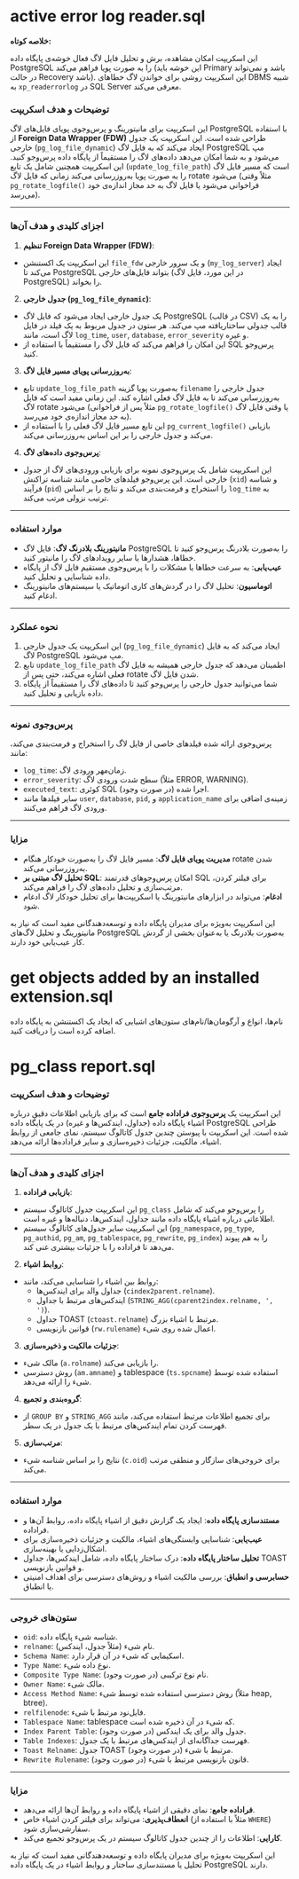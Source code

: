 # active error log reader.sql

**خلاصه کوتاه:**

این اسکریپت امکان مشاهده، برش و تحلیل فایل لاگ فعال خوشه‌ی پایگاه داده PostgreSQL را به صورت پویا فراهم می‌کند (این خوشه باید Primary باشد و نمی‌تواند در حالت Recovery باشد). این اسکریپت روشی برای خواندن لاگ خطاهای DBMS شبیه به `xp_readerrorlog` در SQL Server معرفی می‌کند.

### **توضیحات و هدف اسکریپت**

این اسکریپت برای مانیتورینگ و پرس‌وجوی پویای فایل‌های لاگ PostgreSQL با استفاده از **Foreign Data Wrapper (FDW)** طراحی شده است. این اسکریپت یک جدول خارجی (`pg_log_file_dynamic`) ایجاد می‌کند که به فایل لاگ PostgreSQL مپ می‌شود و به شما امکان می‌دهد داده‌های لاگ را مستقیماً از پایگاه داده پرس‌وجو کنید. این اسکریپت همچنین شامل یک تابع (`update_log_file_path`) است که مسیر فایل لاگ را به صورت پویا به‌روزرسانی می‌کند زمانی که فایل لاگ rotate می‌شود (مثلاً وقتی `pg_rotate_logfile()` فراخوانی می‌شود یا فایل لاگ به حد مجاز اندازه‌ی خود می‌رسد).

---

### **اجزای کلیدی و هدف آن‌ها**

1. **تنظیم Foreign Data Wrapper (FDW)**:

* این اسکریپت یک اکستنشن `file_fdw` و یک سرور خارجی (`my_log_server`) ایجاد می‌کند تا PostgreSQL بتواند فایل‌های خارجی (در این مورد، فایل لاگ PostgreSQL) را بخواند.

2. **جدول خارجی (`pg_log_file_dynamic`)**:

* یک جدول خارجی ایجاد می‌شود که فایل لاگ PostgreSQL (در قالب CSV) را به یک قالب جدولی ساختاریافته مپ می‌کند. هر ستون در جدول مربوط به یک فیلد در فایل لاگ است، مانند `log_time`, `user`, `database`, `error_severity` و غیره.
* این امکان را فراهم می‌کند که فایل لاگ را مستقیماً با استفاده از SQL پرس‌وجو کنید.

3. **به‌روزرسانی پویای مسیر فایل لاگ**:

* تابع `update_log_file_path` به‌صورت پویا گزینه `filename` جدول خارجی را به‌روزرسانی می‌کند تا به فایل لاگ فعلی اشاره کند. این زمانی مفید است که فایل لاگ rotate می‌شود (مثلاً پس از فراخوانی `pg_rotate_logfile()` یا وقتی فایل لاگ به حد مجاز اندازه‌ی خود می‌رسد).
* این تابع مسیر فایل لاگ فعلی را با استفاده از `pg_current_logfile()` بازیابی می‌کند و جدول خارجی را بر این اساس به‌روزرسانی می‌کند.

4. **پرس‌وجوی داده‌های لاگ**:

* این اسکریپت شامل یک پرس‌وجوی نمونه برای بازیابی ورودی‌های لاگ از جدول خارجی است. این پرس‌وجو فیلدهای خاصی مانند شناسه تراکنش (`xid`) و شناسه فرآیند (`pid`) را استخراج و فرمت‌بندی می‌کند و نتایج را بر اساس `log_time` به ترتیب نزولی مرتب می‌کند.

---

### **موارد استفاده**

* **مانیتورینگ بلادرنگ لاگ**: فایل لاگ PostgreSQL را به‌صورت بلادرنگ پرس‌وجو کنید تا خطاها، هشدارها یا سایر رویدادهای لاگ را مانیتور کنید.
* **عیب‌یابی**: به سرعت خطاها یا مشکلات را با پرس‌وجوی مستقیم فایل لاگ از پایگاه داده شناسایی و تحلیل کنید.
* **اتوماسیون**: تحلیل لاگ را در گردش‌های کاری اتوماتیک یا سیستم‌های مانیتورینگ ادغام کنید.

---

### **نحوه عملکرد**

1. این اسکریپت یک جدول خارجی (`pg_log_file_dynamic`) ایجاد می‌کند که به فایل لاگ PostgreSQL مپ می‌شود.
2. تابع `update_log_file_path` اطمینان می‌دهد که جدول خارجی همیشه به فایل لاگ فعلی اشاره می‌کند، حتی پس از rotate شدن فایل لاگ.
3. شما می‌توانید جدول خارجی را پرس‌وجو کنید تا داده‌های لاگ را مستقیماً از پایگاه داده بازیابی و تحلیل کنید.

---

### **پرس‌وجوی نمونه**

پرس‌وجوی ارائه شده فیلدهای خاصی از فایل لاگ را استخراج و فرمت‌بندی می‌کند، مانند:

* `log_time`: زمان‌مهر ورودی لاگ.
* `error_severity`: سطح شدت ورودی لاگ (مثلاً ERROR, WARNING).
* `executed_text`: کوئری SQL اجرا شده (در صورت وجود).
* سایر فیلدها مانند `user`, `database`, `pid`, و `application_name` زمینه‌ی اضافی برای ورودی لاگ فراهم می‌کنند.

---

### **مزایا**

* **مدیریت پویای فایل لاگ**: مسیر فایل لاگ را به‌صورت خودکار هنگام rotate شدن به‌روزرسانی می‌کند.
* **تحلیل لاگ مبتنی بر SQL**: امکان پرس‌وجوهای قدرتمند SQL برای فیلتر کردن، مرتب‌سازی و تحلیل داده‌های لاگ را فراهم می‌کند.
* **ادغام**: می‌تواند در ابزارهای مانیتورینگ یا اسکریپت‌ها برای تحلیل خودکار لاگ ادغام شود.

این اسکریپت به‌ویژه برای مدیران پایگاه داده و توسعه‌دهندگانی مفید است که نیاز به مانیتورینگ و تحلیل لاگ‌های PostgreSQL به‌صورت بلادرنگ یا به‌عنوان بخشی از گردش کار عیب‌یابی خود دارند.

# get objects added by an installed extension.sql

نام‌ها، انواع و آرگومان‌ها/نام‌های ستون‌های اشیایی که ایجاد یک اکستنشن به پایگاه داده اضافه کرده است را دریافت کنید.

# pg_class report.sql

### **توضیحات و هدف اسکریپت**

این اسکریپت یک **پرس‌وجوی فراداده جامع** است که برای بازیابی اطلاعات دقیق درباره اشیاء پایگاه داده (جداول، ایندکس‌ها و غیره) در یک پایگاه داده PostgreSQL طراحی شده است. این اسکریپت با پیوستن چندین جدول کاتالوگ سیستم، نمای جامعی از روابط اشیاء، مالکیت، جزئیات ذخیره‌سازی و سایر فراداده‌ها ارائه می‌دهد.

---

### **اجزای کلیدی و هدف آن‌ها**

1. **بازیابی فراداده**:

* این اسکریپت جدول کاتالوگ سیستم `pg_class` را پرس‌وجو می‌کند که شامل اطلاعاتی درباره اشیاء پایگاه داده مانند جداول، ایندکس‌ها، دنباله‌ها و غیره است.
* این اسکریپت سایر جدول‌های کاتالوگ سیستم (`pg_namespace`, `pg_type`, `pg_authid`, `pg_am`, `pg_tablespace`, `pg_rewrite`, `pg_index`) را به هم پیوند می‌دهد تا فراداده را با جزئیات بیشتری غنی کند.

2. **روابط اشیاء**:

* روابط بین اشیاء را شناسایی می‌کند، مانند:
  * جداول والد برای ایندکس‌ها (`cindex2parent.relname`).
  * ایندکس‌های مرتبط با جداول (`STRING_AGG(cparent2index.relname, ', ')`).
  * جداول TOAST (`ctoast.relname`) مرتبط با اشیاء بزرگ.
  * قوانین بازنویسی (`rw.rulename`) اعمال شده روی شیء.

3. **جزئیات مالکیت و ذخیره‌سازی**:

* مالک شیء (`a.rolname`) را بازیابی می‌کند.
* روش دسترسی (`am.amname`) و tablespace (`ts.spcname`) استفاده شده توسط شیء را ارائه می‌دهد.

4. **گروه‌بندی و تجمیع**:

* از `GROUP BY` و `STRING_AGG` برای تجمیع اطلاعات مرتبط استفاده می‌کند، مانند فهرست کردن تمام ایندکس‌های مرتبط با یک جدول در یک سطر.

5. **مرتب‌سازی**:

* نتایج را بر اساس شناسه شیء (`c.oid`) برای خروجی‌های سازگار و منطقی مرتب می‌کند.

---

### **موارد استفاده**

* **مستندسازی پایگاه داده**: ایجاد یک گزارش دقیق از اشیاء پایگاه داده، روابط آن‌ها و فراداده.
* **عیب‌یابی**: شناسایی وابستگی‌های اشیاء، مالکیت و جزئیات ذخیره‌سازی برای اشکال‌زدایی یا بهینه‌سازی.
* **تحلیل ساختار پایگاه داده**: درک ساختار پایگاه داده، شامل ایندکس‌ها، جداول TOAST و قوانین بازنویسی.
* **حسابرسی و انطباق**: بررسی مالکیت اشیاء و روش‌های دسترسی برای اهداف امنیتی یا انطباق.

---

### **ستون‌های خروجی**

* `oid`: شناسه شیء پایگاه داده.
* `relname`: نام شیء (مثلاً جدول، ایندکس).
* `Schema Name`: اسکیمایی که شیء در آن قرار دارد.
* `Type Name`: نوع داده شیء.
* `Composite Type Name`: نام نوع ترکیبی (در صورت وجود).
* `Owner Name`: مالک شیء.
* `Access Method Name`: روش دسترسی استفاده شده توسط شیء (مثلاً heap, btree).
* `relfilenode`: فایل‌نود مرتبط با شیء.
* `Tablespace Name`: tablespace که شیء در آن ذخیره شده است.
* `Index Parent Table`: جدول والد برای یک ایندکس (در صورت وجود).
* `Table Indexes`: فهرست جداگانه‌ای از ایندکس‌های مرتبط با یک جدول.
* `Toast Relname`: جدول TOAST مرتبط با شیء (در صورت وجود).
* `Rewrite Rulename`: قانون بازنویسی مرتبط با شیء (در صورت وجود).

---

### **مزایا**

* **فراداده جامع**: نمای دقیقی از اشیاء پایگاه داده و روابط آن‌ها ارائه می‌دهد.
* **انعطاف‌پذیری**: می‌تواند برای فیلتر کردن اشیاء خاص (مثلاً با استفاده از `WHERE`) سفارشی‌سازی شود.
* **کارایی**: اطلاعات را از چندین جدول کاتالوگ سیستم در یک پرس‌وجو تجمیع می‌کند.

این اسکریپت به‌ویژه برای مدیران پایگاه داده و توسعه‌دهندگانی مفید است که نیاز به تحلیل یا مستندسازی ساختار و روابط اشیاء در یک پایگاه داده PostgreSQL دارند.
